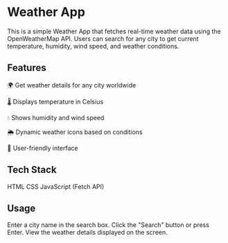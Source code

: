 # Weather App
This is a simple Weather App that fetches real-time weather data using the OpenWeatherMap API. Users can search for any city to get current temperature, humidity, wind speed, and weather conditions.

## Features 
🌍 Get weather details for any city worldwide

🌡 Displays temperature in Celsius

💧 Shows humidity and wind speed

🌦 Dynamic weather icons based on conditions

🚀 User-friendly interface
## Tech Stack
HTML
CSS
JavaScript (Fetch API)
## Usage
Enter a city name in the search box.
Click the "Search" button or press Enter.
View the weather details displayed on the screen.
